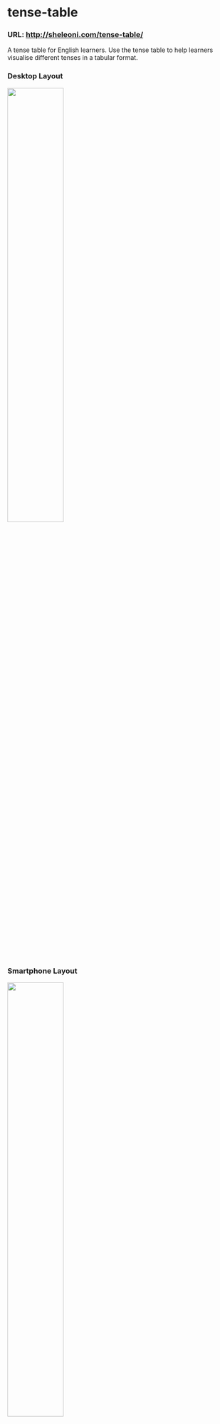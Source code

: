 # tense-table
### URL: http://sheleoni.com/tense-table/
A tense table for English learners. Use the tense table to help learners visualise different tenses in a tabular format.

### Desktop Layout
<!-- ![tense-table_desktop1](https://user-images.githubusercontent.com/85994674/189464590-48ffb34e-ef97-4524-bccb-69d3eb7a1c59.png) -->
<img src="https://user-images.githubusercontent.com/85994674/189464590-48ffb34e-ef97-4524-bccb-69d3eb7a1c59.png" width=50% height=50%>



### Smartphone Layout
<!-- ![tense-table_sp](https://user-images.githubusercontent.com/85994674/189464596-81b729f8-96ec-4cd2-87e2-651f154b70f8.png) -->
<img src="https://user-images.githubusercontent.com/85994674/189464596-81b729f8-96ec-4cd2-87e2-651f154b70f8.png" width=50% height=50%>
